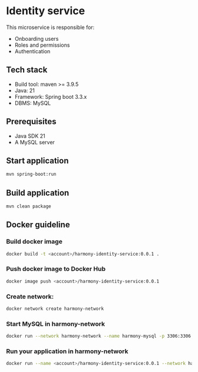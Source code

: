 # Identity service

This microservice is responsible for:

* Onboarding users
* Roles and permissions
* Authentication

## Tech stack

* Build tool: maven >= 3.9.5
* Java: 21
* Framework: Spring boot 3.3.x
* DBMS: MySQL

## Prerequisites

* Java SDK 21
* A MySQL server

## Start application

```bash
mvn spring-boot:run
```

## Build application

```bash
mvn clean package
```

## Docker guideline

### Build docker image

```bash
docker build -t <account>/harmony-identity-service:0.0.1 .
```

### Push docker image to Docker Hub

```bash
docker image push <account>/harmony-identity-service:0.0.1
```

### Create network:

```bash
docker network create harmony-network
```

### Start MySQL in harmony-network

```bash
docker run --network harmony-network --name harmony-mysql -p 3306:3306 -e MYSQL_ROOT_PASSWORD=root -d mysql:8.0.39-debian
```

### Run your application in harmony-network

```bash
docker run --name <account>/harmony-identity-service:0.0.1 --network harmony-network -p 8080:8080 -e DBMS_URL=jdbc:mysql://harmony-mysql:3306/identity_service <account>/harmony-identity-service:0.0.1
```
